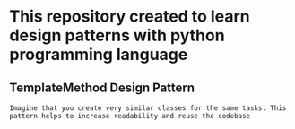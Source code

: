 # This repository created to learn design patterns with python programming language

## TemplateMethod Design Pattern
    Imagine that you create very similar classes for the same tasks. This pattern helps to increase readability and reuse the codebase